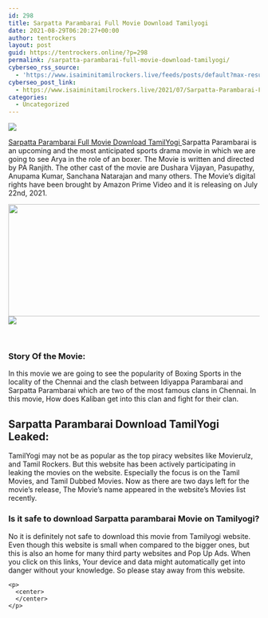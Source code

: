 ```yaml
---
id: 298
title: Sarpatta Parambarai Full Movie Download Tamilyogi
date: 2021-08-29T06:20:27+00:00
author: tentrockers
layout: post
guid: https://tentrockers.online/?p=298
permalink: /sarpatta-parambarai-full-movie-download-tamilyogi/
cyberseo_rss_source:
  - 'https://www.isaiminitamilrockers.live/feeds/posts/default?max-results=150&start-index=1'
cyberseo_post_link:
  - https://www.isaiminitamilrockers.live/2021/07/Sarpatta-Parambarai-Full-Movie-Download-Tamilyogi.html
categories:
  - Uncategorized
---
```

<div class="media_block">
  <img src="https://1.bp.blogspot.com/-DvcHJ_nbtpQ/YPhMJ5ZPkHI/AAAAAAAABDk/ETZqacaq7PwrMNTPFvmRFyUrwgO8bm0MgCLcBGAsYHQ/s72-w507-h225-c/Watch-Sarpatta-Parambarai-Movie-on-Amazon-Prime-Arya.jpeg" class="media_thumbnail" />
</div>

<meta content="Sarpatta Parambarai Full Movie Download TamilYogi &nbsp; Sarpatta Parambarai is an upcoming and the most anticipated sports drama movie in which ..." name="twitter:description" />

  


<center>
</center>

[<span face="-apple-system, system-ui, BlinkMacSystemFont, &quot;Segoe UI&quot;, Helvetica, Arial, sans-serif, &quot;Apple Color Emoji&quot;, &quot;Segoe UI Emoji&quot;, &quot;Segoe UI Symbol&quot;">Sarpatta Parambarai Full Movie Download TamilYogi</span><span face="-apple-system, system-ui, BlinkMacSystemFont, &quot;Segoe UI&quot;, Helvetica, Arial, sans-serif, &quot;Apple Color Emoji&quot;, &quot;Segoe UI Emoji&quot;, &quot;Segoe UI Symbol&quot;">&nbsp;</span>](https://www.tamilrockers.co.nz/sarpatta-parambarai-movie-download-isaimini/)<span face="-apple-system, system-ui, BlinkMacSystemFont, &quot;Segoe UI&quot;, Helvetica, Arial, sans-serif, &quot;Apple Color Emoji&quot;, &quot;Segoe UI Emoji&quot;, &quot;Segoe UI Symbol&quot;">Sarpatta Parambarai is an upcoming and the most anticipated sports drama movie in which we are going to see Arya in the role of an boxer. The Movie is written and directed by PA Ranjith. The other cast of the movie are Dushara Vijayan, Pasupathy, Anupama Kumar, Sanchana Natarajan and many others. The Movie’s digital rights have been brought by Amazon Prime Video and it is releasing on July 22</span><span face="-apple-system, system-ui, BlinkMacSystemFont, &quot;Segoe UI&quot;, Helvetica, Arial, sans-serif, &quot;Apple Color Emoji&quot;, &quot;Segoe UI Emoji&quot;, &quot;Segoe UI Symbol&quot;">nd</span><span face="-apple-system, system-ui, BlinkMacSystemFont, &quot;Segoe UI&quot;, Helvetica, Arial, sans-serif, &quot;Apple Color Emoji&quot;, &quot;Segoe UI Emoji&quot;, &quot;Segoe UI Symbol&quot;">, 2021.</span>

<div class="separator">
  <a href="https://1.bp.blogspot.com/-DvcHJ_nbtpQ/YPhMJ5ZPkHI/AAAAAAAABDk/ETZqacaq7PwrMNTPFvmRFyUrwgO8bm0MgCLcBGAsYHQ/s713/Watch-Sarpatta-Parambarai-Movie-on-Amazon-Prime-Arya.jpeg"><img loading="lazy" border="0" data-original-height="374" data-original-width="713" height="225" src="https://1.bp.blogspot.com/-DvcHJ_nbtpQ/YPhMJ5ZPkHI/AAAAAAAABDk/ETZqacaq7PwrMNTPFvmRFyUrwgO8bm0MgCLcBGAsYHQ/w507-h225/Watch-Sarpatta-Parambarai-Movie-on-Amazon-Prime-Arya.jpeg" width="507" /></a>
</div>



<div class="separator">
  <a href="https://techsambavangal.in/"><img border="0" data-original-height="250" data-original-width="300" src="https://1.bp.blogspot.com/-nfbzYVobUik/YMlpOerzdgI/AAAAAAAAA3Y/aAupsOUs_WMY6Lv7R1OtZhI6OqaRh-YAwCPcBGAYYCw/s0/e854879156f0849f3d27a89db88ed039.png" /></a>
</div>

<span face="-apple-system, system-ui, BlinkMacSystemFont, &quot;Segoe UI&quot;, Helvetica, Arial, sans-serif, &quot;Apple Color Emoji&quot;, &quot;Segoe UI Emoji&quot;, &quot;Segoe UI Symbol&quot;"><br /></span>

### <span>Story Of the Movie:&nbsp;</span>

<span>In this movie we are going to see the popularity of Boxing Sports in the locality of the Chennai and the clash between Idiyappa Parambarai and Sarpatta Parambarai which are two of the most famous clans in Chennai. In this movie, How does Kaliban get into this clan and fight for their clan.&nbsp;</span>

## <span>Sarpatta Parambarai Download TamilYogi Leaked:</span>

<div>
  <span></p> 
  
  <p>
    <span>TamilYogi may not be as popular as the top piracy websites like Movierulz, and Tamil Rockers. But this website has been actively participating in leaking the movies on the website. Especially the focus is on the Tamil Movies, and Tamil Dubbed Movies. Now as there are two days left for the movie’s release, The Movie’s name appeared in the website’s Movies list recently.&nbsp;</span>
  </p>
  
  <h3>
    <span>Is it safe to download Sarpatta parambarai Movie on Tamilyogi?</span>
  </h3>
  
  <p>
    <span>No it is definitely not safe to download this movie from Tamilyogi website. Even though this website is small when compared to the bigger ones, but this is also an home for many third party websites and Pop Up Ads. When you click on this links, Your device and data might automatically get into danger without your knowledge. So please stay away from this website.&nbsp;</span>
  </p>
  
  <p>
    </span></div> 
    
    <p>
      <center>
      </center>
    </p>